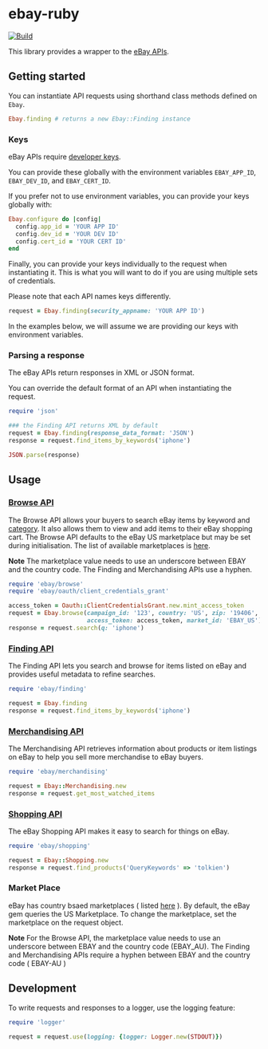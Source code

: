 # ebay-ruby

[![Build](https://github.com/hakanensari/ebay-ruby/workflows/build/badge.svg)](https://github.com/hakanensari/ebay-ruby/actions)

This library provides a wrapper to the [eBay APIs].

## Getting started

You can instantiate API requests using shorthand class methods defined on `Ebay`.

```ruby
Ebay.finding # returns a new Ebay::Finding instance
```

### Keys

eBay APIs require [developer keys].

You can provide these globally with the environment variables `EBAY_APP_ID`, `EBAY_DEV_ID`, and `EBAY_CERT_ID`.

If you prefer not to use environment variables, you can provide your keys globally with:

```ruby
Ebay.configure do |config|
  config.app_id = 'YOUR APP ID'
  config.dev_id = 'YOUR DEV ID'
  config.cert_id = 'YOUR CERT ID'
end
```

Finally, you can provide your keys individually to the request when instantiating it. This is what you will want to do if you are using multiple sets of credentials.

Please note that each API names keys differently.

```ruby
request = Ebay.finding(security_appname: 'YOUR APP ID')
```

In the examples below, we will assume we are providing our keys with environment variables.

### Parsing a response

The eBay APIs return responses in XML or JSON format.

You can override the default format of an API when instantiating the request.

```ruby
require 'json'

### the Finding API returns XML by default
request = Ebay.finding(response_data_format: 'JSON')
response = request.find_items_by_keywords('iphone')

JSON.parse(response)
```

## Usage
### [Browse API]

The Browse API allows your buyers to search eBay items by keyword and [category](https://pages.ebay.com/sellerinformation/news/categorychanges/preview2021.html). It also allows them to view and add items to their eBay shopping cart. The Browse API defaults to the eBay US marketplace but may be set during initialisation. The list of available marketplaces is [here](https://developer.ebay.com/api-docs/static/rest-request-components.html#marketpl).

**Note** The marketplace value needs to use an underscore between EBAY and the country code.  The Finding and Merchandising APIs use a hyphen.

```ruby
require 'ebay/browse'
require 'ebay/oauth/client_credentials_grant'

access_token = Oauth::ClientCredentialsGrant.new.mint_access_token
request = Ebay.browse(campaign_id: '123', country: 'US', zip: '19406',
                      access_token: access_token, market_id: 'EBAY_US')
response = request.search(q: 'iphone')
```

### [Finding API]

The Finding API lets you search and browse for items listed on eBay and provides useful metadata to refine searches.

```ruby
require 'ebay/finding'

request = Ebay.finding
response = request.find_items_by_keywords('iphone')
```

### [Merchandising API]

The Merchandising API retrieves information about products or item listings on eBay to help you sell more merchandise to eBay buyers.

```ruby
require 'ebay/merchandising'

request = Ebay::Merchandising.new
response = request.get_most_watched_items
```

### [Shopping API]

The eBay Shopping API makes it easy to search for things on eBay.

```ruby
require 'ebay/shopping'

request = Ebay::Shopping.new
response = request.find_products('QueryKeywords' => 'tolkien')
```

### Market Place
eBay has country bsaed marketplaces ( listed [here](https://developer.ebay.com/api-docs/static/rest-request-components.html#marketpl) ).  By default, the eBay gem queries the US Marketplace.  To change the marketplace, set the marketplace on the request object.

**Note** For the Browse API, the marketplace value needs to use an underscore between EBAY and the country code (EBAY_AU).  The Finding and Merchandising APIs require a hyphen between EBAY and the country code ( EBAY-AU )

## Development

To write requests and responses to a logger, use the logging feature:

```ruby
require 'logger'

request = request.use(logging: {logger: Logger.new(STDOUT)})
```

[eBay APIs]: https://developer.ebay.com/docs
[developer keys]: https://developer.ebay.com/my/keys
[Browse API]: https://developer.ebay.com/api-docs/buy/browse/static/overview.html
[Finding API]: https://developer.ebay.com/Devzone/finding/Concepts/FindingAPIGuide.html
[Merchandising API]: https://developer.ebay.com/Devzone/merchandising/docs/Concepts/merchandisingAPIGuide.html
[Shopping API]: https://developer.ebay.com/Devzone/shopping/docs/Concepts/ShoppingAPIGuide.html
